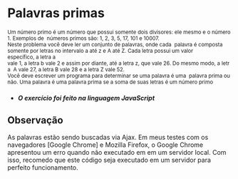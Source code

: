 # Palavras primas

<small>Um número primo é um número que possui somente dois divisores: ele mesmo e o número 1. Exemplos de 
números primos são: 1, 2, 3, 5, 17, 101 e 10007.  Neste problema você deve ler um conjunto de palavras, onde cada 
palavra é composta  somente por letras no intervalo a até z e A até Z. Cada letra possui um valor 
específico, a letra a  vale 1, a letra b vale 2 e assim por diante, até a letra z, que vale 26. Do mesmo modo, a letra  A vale 27, a letra B vale 28 e a letra Z vale 52.  Você deve escrever um programa para determinar se uma palavra é uma 
palavra prima ou  não. Uma palavra é uma palavra prima se a soma de suas letras é um número primo</small>


* #### ***O exercício foi feito na linguagem JavaScript***



## Observação

As palavras estão sendo buscadas via Ajax. Em meus testes com os navegadores [Google Chrome] e Mozilla Firefox, o Google Chrome apresentou um erro quando não executado em em um servidor local. Com isso, recomedo que este código seja executado em um servidor para perfeito funcionamento.
